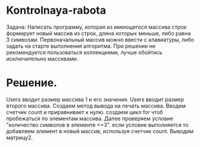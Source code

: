 # Kontrolnaya-rabota
Задача: Написать программу, которая из имеющегося массива строк формирует новый массив из строк, 
длина которых меньше, либо равна 3 символам. Первоначальный массив можно ввести с клавиатуры, 
либо задать на старте выполнения алгоритма. При решении не рекомендуется пользоваться коллекциями, 
лучше обойтись исключительно массивами.

# Решение.
Users вводит размер массива 1 и его значения.
Users вводит размер второго массива.
Создаем метод вывода на печать массива.
Вводим счетчик count и приравнивает к нулю.
создаем цикл for чтоб пробежаться по элементам массива.
Далее проверяем условие "количество символов в элементе <=3". если условие выполняется то добавляем элемент в новый массив, используя счетчик count.
Выводим матрицу2.




